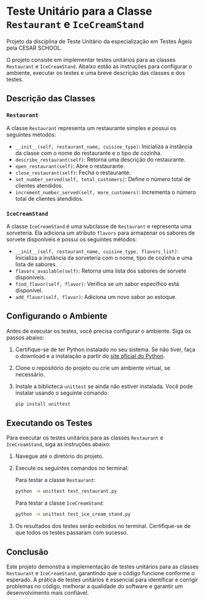 # Teste Unitário para a Classe `Restaurant` e `IceCreamStand`

Projeto da disciplina de Teste Unitário da especialização em Testes Ágeis pela CESAR SCHOOL. 

O projeto consiste em implementar testes unitários para as classes `Restaurant` e `IceCreamStand`. Abaixo estão as instruções para configurar o ambiente, executar os testes e uma breve descrição das classes e dos testes.

## Descrição das Classes

### `Restaurant`

A classe `Restaurant` representa um restaurante simples e possui os seguintes métodos:

- `__init__(self, restaurant_name, cuisine_type)`: Inicializa a instância da classe com o nome do restaurante e o tipo de cozinha.
- `describe_restaurant(self)`: Retorna uma descrição do restaurante.
- `open_restaurant(self)`: Abre o restaurante.
- `close_restaurant(self)`: Fecha o restaurante.
- `set_number_served(self, total_customers)`: Define o número total de clientes atendidos.
- `increment_number_served(self, more_customers)`: Incrementa o número total de clientes atendidos.

### `IceCreamStand`

A classe `IceCreamStand` é uma subclasse de `Restaurant` e representa uma sorveteria. Ela adiciona um atributo `flavors` para armazenar os sabores de sorvete disponíveis e possui os seguintes métodos:

- `__init__(self, restaurant_name, cuisine_type, flavors_list)`: Inicializa a instância da sorveteria com o nome, tipo de cozinha e uma lista de sabores.
- `flavors_available(self)`: Retorna uma lista dos sabores de sorvete disponíveis.
- `find_flavor(self, flavor)`: Verifica se um sabor específico está disponível.
- `add_flavor(self, flavor)`: Adiciona um novo sabor ao estoque.

## Configurando o Ambiente

Antes de executar os testes, você precisa configurar o ambiente. Siga os passos abaixo:

1. Certifique-se de ter Python instalado no seu sistema. Se não tiver, faça o download e a instalação a partir do [site oficial do Python](https://www.python.org/downloads/).

2. Clone o repositório do projeto ou crie um ambiente virtual, se necessário.

3. Instale a biblioteca `unittest` se ainda não estiver instalada. Você pode instalar usando o seguinte comando:

   ```bash
   pip install unittest
   ```

## Executando os Testes

Para executar os testes unitários para as classes `Restaurant` e `IceCreamStand`, siga as instruções abaixo:

1. Navegue até o diretório do projeto.

2. Execute os seguintes comandos no terminal:

   Para testar a classe `Restaurant`:

   ```bash
   python -m unittest test_restaurant.py
   ```

   Para testar a classe `IceCreamStand`:

   ```bash
   python -m unittest test_ice_cream_stand.py
   ```

3. Os resultados dos testes serão exibidos no terminal. Certifique-se de que todos os testes passaram com sucesso.

## Conclusão

Este projeto demonstra a implementação de testes unitários para as classes `Restaurant` e `IceCreamStand`, garantindo que o código funcione conforme o esperado. A prática de testes unitários é essencial para identificar e corrigir problemas no código, melhorar a qualidade do software e garantir um desenvolvimento mais confiável.
